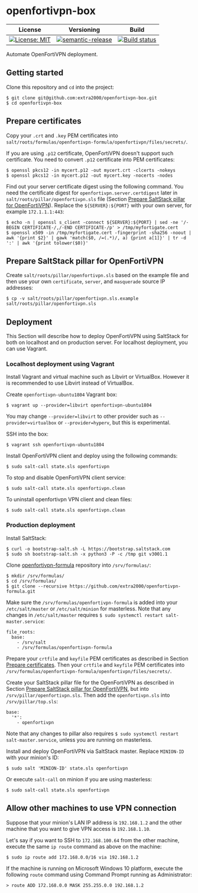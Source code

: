 # openfortivpn-box

| License | Versioning | Build |
| ------- | ---------- | ----- |
| [![License: MIT](https://img.shields.io/badge/License-MIT-yellow.svg)](https://opensource.org/licenses/MIT) | [![semantic-release](https://img.shields.io/badge/%20%20%F0%9F%93%A6%F0%9F%9A%80-semantic--release-e10079.svg)](https://github.com/semantic-release/semantic-release) | [![Build status](https://ci.appveyor.com/api/projects/status/al6ub31jyhnd83jb/branch/master?svg=true)](https://ci.appveyor.com/project/nikAizuddin/openfortivpn-box/branch/master) |

Automate OpenFortiVPN deployment.


## Getting started

Clone this repository and `cd` into the project:
```
$ git clone git@github.com:extra2000/openfortivpn-box.git
$ cd openfortivpn-box
```


## Prepare certificates

Copy your `.crt` and `.key` PEM certificates into `salt/roots/formulas/openfortivpn-formula/openfortivpn/files/secrets/`.

If you are using `.p12` certificate, OpenFortiVPN doesn't support such certificate. You need to convert `.p12` certificate into PEM certificates:
```
$ openssl pkcs12 -in mycert.p12 -out mycert.crt -clcerts -nokeys
$ openssl pkcs12 -in mycert.p12 -out mycert.key -nocerts -nodes
```

Find out your server certificate digest using the following command. You need the certificate digest for `openfortivpn.server.certdigest` later in `salt/roots/pillar/openfortivpn.sls` file (Section [Prepare SaltStack pillar for OpenFortiVPN](#Prepare-SaltStack-pillar-for-OpenFortiVPN)). Replace the `${SERVER}:${PORT}` with your own server, for example `172.1.1.1:443`:
```
$ echo -n | openssl s_client -connect ${SERVER}:${PORT} | sed -ne '/-BEGIN CERTIFICATE-/,/-END CERTIFICATE-/p' > /tmp/myfortigate.cert
$ openssl x509 -in /tmp/myfortigate.cert -fingerprint -sha256 -noout | awk '{print $2}' | gawk 'match($0, /=(.*)/, a) {print a[1]}' | tr -d ':' | awk '{print tolower($0)}'
```


## Prepare SaltStack pillar for OpenFortiVPN

Create `salt/roots/pillar/openfortivpn.sls` based on the example file and then use your own `certificate`, `server`, and `masquerade` source IP addresses:
```
$ cp -v salt/roots/pillar/openfortivpn.sls.example salt/roots/pillar/openfortivpn.sls
```


## Deployment

This Section will describe how to deploy OpenFortiVPN using SaltStack for both on localhost and on production server. For localhost deployment, you can use Vagrant.


### Localhost deployment using Vagrant

Install Vagrant and virtual machine such as Libvirt or VirtualBox. However it is recommended to use Libvirt instead of VirtualBox.

Create `openfortivpn-ubuntu1804` Vagrant box:
```
$ vagrant up --provider=libvirt openfortivpn-ubuntu1804
```

You may change `--provider=libvirt` to other provider such as `--provider=virtualbox` or `--provider=hyperv`, but this is experimental.

SSH into the box:
```
$ vagrant ssh openfortivpn-ubuntu1804
```

Install OpenFortiVPN client and deploy using the following commands:
```
$ sudo salt-call state.sls openfortivpn
```

To stop and disable OpenFortiVPN client service:
```
$ sudo salt-call state.sls openfortivpn.clean
```

To uninstall openfortivpn VPN client and clean files:
```
$ sudo salt-call state.sls openfortivpn.clean
```


### Production deployment

Install SaltStack:
```
$ curl -o bootstrap-salt.sh -L https://bootstrap.saltstack.com
$ sudo sh bootstrap-salt.sh -x python3 -P -c /tmp git v3001.1
```

Clone [openfortivpn-formula](https://github.com/extra2000/openfortivpn-formula) repository into `/srv/formulas/`:
```
$ mkdir /srv/formulas/
$ cd /srv/formulas/
$ git clone --recursive https://github.com/extra2000/openfortivpn-formula.git
```

Make sure the `/srv/formulas/openfortivpn-formula` is added into your `/etc/salt/master` or `/etc/salt/minion` for masterless. Note that any changes in `/etc/salt/master` requires `$ sudo systemctl restart salt-master.service`:
```
file_roots:
  base:
    - /srv/salt
    - /srv/formulas/openfortivpn-formula
```

Prepare your `crtfile` and `keyfile` PEM certificates as described in Section [Prepare certificates](#Prepare-certificates). Then your `crtfile` and `keyfile` PEM certificates into `/srv/formulas/openfortivpn-formula/openfortivpn/files/secrets/`.

Create your SaltStack pillar file for the OpenFortiVPN as described in Section [Prepare SaltStack pillar for OpenFortiVPN](#Prepare-SaltStack-pillar-for-OpenFortiVPN), but into `/srv/pillar/openfortivpn.sls`. Then add the `openfortivpn.sls` into `/srv/pillar/top.sls`:
```
base:
  '*':
    - openfortivpn
```

Note that any changes to pillar also requires `$ sudo systemctl restart salt-master.service`, unless you are running on masterless.

Install and deploy OpenFortiVPN via SaltStack master. Replace `MINION-ID` with your minion's ID:
```
$ sudo salt 'MINION-ID' state.sls openfortivpn
```

Or execute `salt-call` on minion if you are using masterless:
```
$ sudo salt-call state.sls openfortivpn
```


## Allow other machines to use VPN connection

Suppose that your minion's LAN IP address is `192.168.1.2` and the other machine that you want to give VPN access is `192.168.1.10`.

Let's say if you want to SSH to `172.168.100.64` from the other machine, execute the same `ip route` command as above on the machine:
```
$ sudo ip route add 172.168.0.0/16 via 192.168.1.2
```

If the machine is running on Microsoft Windows 10 platform, execute the following `route` command using Command Prompt running as Administrator:
```
> route ADD 172.168.0.0 MASK 255.255.0.0 192.168.1.2
```
